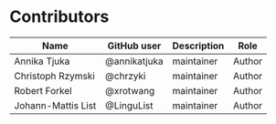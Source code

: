# Contributors

Name               | GitHub user | Description | Role
---                | ---         | --- | --- 
Annika Tjuka | @annikatjuka | maintainer | Author
Christoph Rzymski   | @chrzyki         | maintainer   | Author
Robert Forkel | @xrotwang | maintainer | Author
Johann-Mattis List | @LinguList  | maintainer | Author


